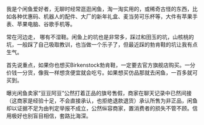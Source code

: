 我是个闲鱼爱好者，无聊时经常逛逛闲鱼，淘一淘实用的，或稀奇古怪的东西，比如各种优惠码、机器人的配件、大厂的新年礼盒、麦当劳可乐杯等，大件有苹果手表、苹果电脑、谷歌手机等。


常在河边走， 哪有不湿鞋。闲鱼上的坑也是非常多，踩过和田玉的坑，山核桃的坑，一般踩了自己吸取教训，也当做一个乐子了，但最近踩的勃肯鞋的坑让我有点生气。


首先说重点，如果你也想买Birkenstock勃肯鞋，一定要去官方旗舰店购买。一分价钱一分货，像我一样想贪便宜就会吃亏。如果想买仿品那就去闲鱼，一百多就可买到。


曝光闲鱼卖家“豆豆阿豆”公然打着正品的旗号售假，商家在聊天记录中已然间接（这商家是经验十足，不会直接承认，也拒绝退款退货）承认所售为非正品，闲鱼却以证据不足为由判定举报不成立，公然纵容商家，置消费者的损失不管不顾。信用极好也别盲目相信​，套路比海深。